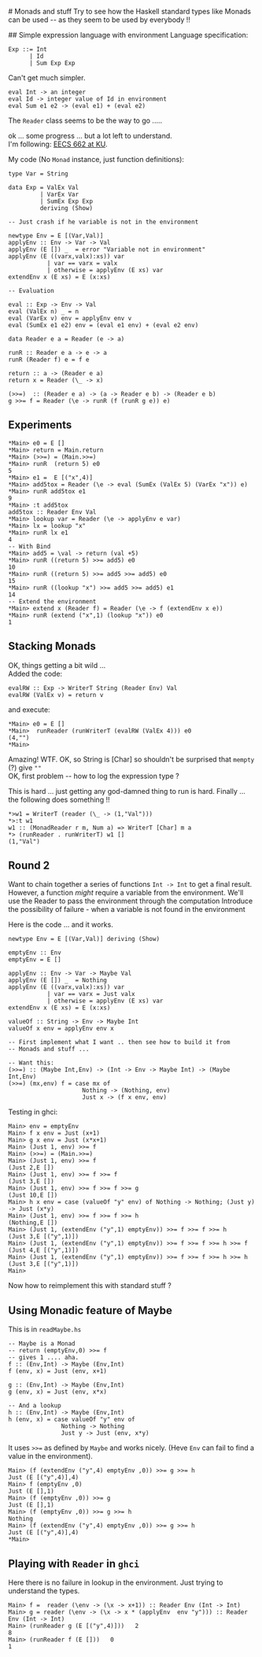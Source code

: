 # Monads and stuff 
Try to see how the Haskell standard types like Monads
can be used -- as they seem to be used by everybody !!

## Simple expression language with environment 
Language specification:

```
Exp ::= Int
      | Id
      | Sum Exp Exp
```

Can't get much simpler.
```
eval Int -> an integer
eval Id -> integer value of Id in environment
eval Sum e1 e2 -> (eval e1) + (eval e2)
```


The `Reader` class seems to be the way to go .....

ok ... some progress ... but a lot left to understand.  
I'm following: [EECS 662 at KU](http://ku-sldg.github.io/plih//funs/5-Reader-Monad.html).

My code (No `Monad` instance, just function definitions):
```
type Var = String

data Exp = ValEx Val
         | VarEx Var
         | SumEx Exp Exp
         deriving (Show)

-- Just crash if he variable is not in the environment

newtype Env = E [(Var,Val)]
applyEnv :: Env -> Var -> Val
applyEnv (E []) _  = error "Variable not in environment"
applyEnv (E ((varx,valx):xs)) var
           | var == varx = valx
           | otherwise = applyEnv (E xs) var
extendEnv x (E xs) = E (x:xs)

-- Evaluation

eval :: Exp -> Env -> Val
eval (ValEx n) _ = n
eval (VarEx v) env = applyEnv env v
eval (SumEx e1 e2) env = (eval e1 env) + (eval e2 env)

data Reader e a = Reader (e -> a)

runR :: Reader e a -> e -> a
runR (Reader f) e = f e

return :: a -> (Reader e a)
return x = Reader (\_ -> x)

(>>=)  :: (Reader e a) -> (a -> Reader e b) -> (Reader e b)
g >>= f = Reader (\e -> runR (f (runR g e)) e)
```

## Experiments 
```
*Main> e0 = E []
*Main> return = Main.return
*Main> (>>=) = (Main.>>=)
*Main> runR  (return 5) e0
5
*Main> e1 =  E [("x",4)]
*Main> add5tox = Reader (\e -> eval (SumEx (ValEx 5) (VarEx "x")) e)
*Main> runR add5tox e1
9
*Main> :t add5tox
add5tox :: Reader Env Val
*Main> lookup var = Reader (\e -> applyEnv e var)
*Main> lx = lookup "x"
*Main> runR lx e1
4
-- With Bind
*Main> add5 = \val -> return (val +5)  
*Main> runR ((return 5) >>= add5) e0
10
*Main> runR ((return 5) >>= add5 >>= add5) e0
15
*Main> runR ((lookup "x") >>= add5 >>= add5) e1
14
-- Extend the environment
*Main> extend x (Reader f) = Reader (\e -> f (extendEnv x e))
*Main> runR (extend ("x",1) (lookup "x")) e0
1
```

## Stacking Monads 
OK, things getting a bit wild ...  
Added the code:
```
evalRW :: Exp -> WriterT String (Reader Env) Val
evalRW (ValEx v) = return v
```
and execute:
```
*Main> e0 = E []
*Main>  runReader (runWriterT (evalRW (ValEx 4))) e0
(4,"")
*Main>
```
Amazing! WTF. OK, so String is [Char] so shouldn't be surprised
that `mempty` (?) give `""`  
OK, first problem -- how to log the expression type ?

This is hard ... just getting any god-damned thing to run is hard.
Finally ... the following does something !!
```
*>w1 = WriterT (reader (\_ -> (1,"Val")))
*>:t w1
w1 :: (MonadReader r m, Num a) => WriterT [Char] m a
*> (runReader . runWriterT) w1 []
(1,"Val")
```

## Round 2 
Want to chain together a series of functions `Int -> Int`
to get a final result.
However, a function *might* require a variable from the
environment.
We'll use the Reader to pass the environment through
the computation
Introduce the possibility of failure - when a 
variable is not found in the environment

Here is the code ... and it works. 

```
newtype Env = E [(Var,Val)] deriving (Show)

emptyEnv :: Env
emptyEnv = E []

applyEnv :: Env -> Var -> Maybe Val
applyEnv (E []) _  = Nothing
applyEnv (E ((varx,valx):xs)) var
           | var == varx = Just valx
           | otherwise = applyEnv (E xs) var 
extendEnv x (E xs) = E (x:xs)

valueOf :: String -> Env -> Maybe Int
valueOf x env = applyEnv env x
 
-- First implement what I want .. then see how to build it from 
-- Monads and stuff ...

-- Want this:
(>>=) :: (Maybe Int,Env) -> (Int -> Env -> Maybe Int) -> (Maybe Int,Env)
(>>=) (mx,env) f = case mx of
                     Nothing -> (Nothing, env)
                     Just x -> (f x env, env)

```

Testing in ghci:

``` 
Main> env = emptyEnv 
Main> f x env = Just (x+1) 
Main> g x env = Just (x*x+1) 
Main> (Just 1, env) >>= f 
Main> (>>=) = (Main.>>=)
Main> (Just 1, env) >>= f 
(Just 2,E [])
Main> (Just 1, env) >>= f >>= f
(Just 3,E [])
Main> (Just 1, env) >>= f >>= f >>= g
(Just 10,E [])
Main> h x env = case (valueOf "y" env) of Nothing -> Nothing; (Just y) -> Just (x*y)  
Main> (Just 1, env) >>= f >>= f >>= h
(Nothing,E [])
Main> (Just 1, (extendEnv ("y",1) emptyEnv)) >>= f >>= f >>= h
(Just 3,E [("y",1)])
Main> (Just 1, (extendEnv ("y",1) emptyEnv)) >>= f >>= f >>= h >>= f
(Just 4,E [("y",1)])
Main> (Just 1, (extendEnv ("y",1) emptyEnv)) >>= f >>= f >>= h >>= h
(Just 3,E [("y",1)])
Main> 
```

Now how to reimplement this with standard stuff ?

## Using Monadic feature of Maybe
This is in `readMaybe.hs`

```
-- Maybe is a Monad 
-- return (emptyEnv,0) >>= f 
-- gives 1 .... aha.
f :: (Env,Int) -> Maybe (Env,Int)
f (env, x) = Just (env, x+1)

g :: (Env,Int) -> Maybe (Env,Int)
g (env, x) = Just (env, x*x)

-- And a lookup
h :: (Env,Int) -> Maybe (Env,Int)
h (env, x) = case valueOf "y" env of
               Nothing -> Nothing
               Just y -> Just (env, x*y)
```
It uses `>>=` as defined by `Maybe` and works nicely.
(Heve `Env` can fail to find a value in the environment).

```
Main> (f (extendEnv ("y",4) emptyEnv ,0)) >>= g >>= h
Just (E [("y",4)],4)
Main> f (emptyEnv ,0)
Just (E [],1)
Main> (f (emptyEnv ,0)) >>= g
Just (E [],1)
Main> (f (emptyEnv ,0)) >>= g >>= h
Nothing
Main> (f (extendEnv ("y",4) emptyEnv ,0)) >>= g >>= h
Just (E [("y",4)],4)
*Main> 
```




## Playing with `Reader` in `ghci`

Here there is no failure in lookup in the environment. Just trying
to understand the types.
```
Main> f =  reader (\env -> (\x -> x+1)) :: Reader Env (Int -> Int)
Main> g = reader (\env -> (\x -> x * (applyEnv  env "y"))) :: Reader Env (Int -> Int)
Main> (runReader g (E [("y",4)]))   2
8
Main> (runReader f (E []))   0
1
```











